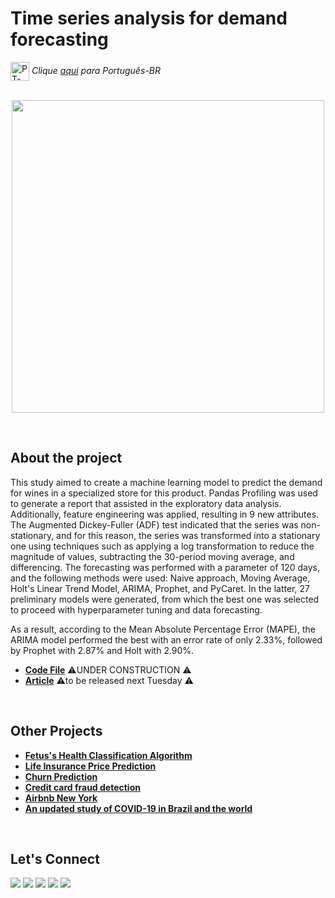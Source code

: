 # Time series analysis for demand forecasting 

<img align="center" alt="PT-BR" height="30" width="30" src="https://em-content.zobj.net/thumbs/120/whatsapp/326/flag-brazil_1f1e7-1f1f7.png"> _Clique [aqui](https://github.com/raffaloffredo/demand_forecasting_with_time_series_portuguese) para Português-BR_   
<br/>

<p align="center">
  <img src="https://blogger.googleusercontent.com/img/b/R29vZ2xl/AVvXsEhWApZWwMXe9_ymkjJSe_ciD8zUbCnnNbP8qYYknSi4hxd7TIqZ1JnAspLxQahgC-_44sclV-81Px5eYouEDlBZPfHfSrNOO3QcYQtLMkhKLkA6X4XAu3vYsa6HwD0f9W1nXt01Ru1nCfRAZ_Y1EvG_D_VfmRz0Q2Cnxyr1tK-ZjDv_VDomxUx4Bk-4-yk/s16000/clock_ts.png" height=500px>
</p>
<br/>

## About the project
This study aimed to create a machine learning model to predict the demand for wines in a specialized store for this product. Pandas Profiling was used to generate a report that assisted in the exploratory data analysis. Additionally, feature engineering was applied, resulting in 9 new attributes. The Augmented Dickey-Fuller (ADF) test indicated that the series was non-stationary, and for this reason, the series was transformed into a stationary one using techniques such as applying a log transformation to reduce the magnitude of values, subtracting the 30-period moving average, and differencing. The forecasting was performed with a parameter of 120 days, and the following methods were used: Naive approach, Moving Average, Holt's Linear Trend Model, ARIMA, Prophet, and PyCaret. In the latter, 27 preliminary models were generated, from which the best one was selected to proceed with hyperparameter tuning and data forecasting.

As a result, according to the Mean Absolute Percentage Error (MAPE), the ARIMA model performed the best with an error rate of only 2.33%, followed by Prophet with 2.87% and Holt with 2.90%.

* **[Code File]()** ⚠️UNDER CONSTRUCTION ⚠️
* **[Article]()** ⚠️to be released next Tuesday ⚠️

<br/>

## Other Projects

* **[Fetus's Health Classification Algorithm](https://github.com/raffaloffredo/fetus_health_classification)**
* **[Life Insurance Price Prediction](https://github.com/raffaloffredo/life_insurance_price_prediction)**
* **[Churn Prediction](https://github.com/raffaloffredo/churn_prediction)**
* **[Credit card fraud detection](https://github.com/raffaloffredo/fraud_detection)**
* **[Airbnb New York](https://github.com/raffaloffredo/airbnb_new_york)**
* **[An updated study of COVID-19 in Brazil and the world](https://github.com/raffaloffredo/covid_2023)**
<br/>

 ## Let's Connect
<div>
  <a href="https://www.linkedin.com/in/raffaela-loffredo/" target="_blank"><img src="https://img.shields.io/badge/-LinkedIn-%230077B5?style=for-the-badge&logo=linkedin&logoColor=white" target="_blank"></a>
    <a href="https://sites.google.com/view/loffredo/" target="_blank"><img src="https://img.shields.io/badge/website-000000?style=for-the-badge&logo=About.me&logoColor=white"></a>
  <a href = "mailto:raffaloffredo@protonmail.com"><img src="https://img.shields.io/badge/ProtonMail-8B89CC?style=for-the-badge&logo=protonmail&logoColor=white" target="_blank"></a>
  <a href="https://instagram.com/loffredo.ds" target="_blank"><img src="https://img.shields.io/badge/-Instagram-%23E4405F?style=for-the-badge&logo=instagram&logoColor=white" target="_blank"></a>
  <a href="https://medium.com/@loffredo.ds" target="_blank"><img src="https://img.shields.io/badge/Medium-12100E?style=for-the-badge&logo=medium&logoColor=white"></a>
</div>
